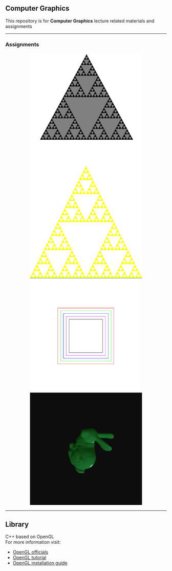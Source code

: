 ## Computer Graphics

This repository is for **Computer Graphics** lecture related materials and assignments   

---
### Assignments
<p align = "center">
<img src = "./img/assignment2.gif", width = 350, height = 350></img>
<img src = "./img/assignment1.PNG", width = 350, height = 350></img>
<img src = "./img/assignment3.PNG", width = 350, height = 350></img>
<img src = "./img/assignment4_bunny.gif", width = 350, height = 350></img>
</p>

---

## Library
C++ based on OpenGL  
For more information visit: 
* [OpenGL officials](https://www.opengl.org)
* [OpenGL tutorial](http://www.opengl-tutorial.org/kr/)
* [OpenGL installation guide](https://github.com/ameliacode/Computer_Graphics/blob/master/install_guide.md)
